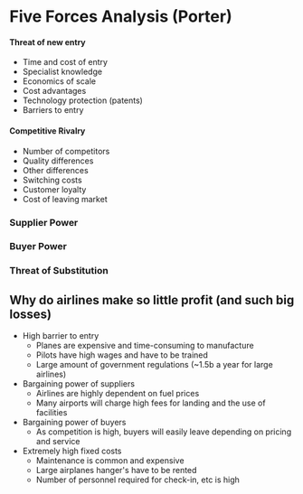 Five Forces Analysis (Porter)
=====

#### Threat of new entry
* Time and cost of entry
* Specialist knowledge
* Economics of scale
* Cost advantages
* Technology protection (patents)
* Barriers to entry

#### Competitive Rivalry
* Number of competitors
* Quality differences
* Other differences
* Switching costs
* Customer loyalty
* Cost of leaving market

### Supplier Power

### Buyer Power

### Threat of Substitution

## Why do airlines make so little profit (and such big losses)

* High barrier to entry
  - Planes are expensive and time-consuming to manufacture
  - Pilots have high wages and have to be trained
  - Large amount of government regulations (~1.5b a year for large airlines)
* Bargaining power of suppliers
  - Airlines are highly dependent on fuel prices
  - Many airports will charge high fees for landing and the use of facilities
* Bargaining power of buyers
  - As competition is high, buyers will easily leave depending on
  pricing and service
* Extremely high fixed costs
  - Maintenance is common and expensive
  - Large airplanes hanger's have to be rented
  - Number of personnel required for check-in, etc is high
